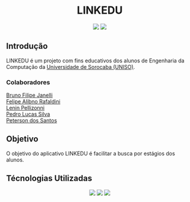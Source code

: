 
<h1 align="center"> LINKEDU </h1>

<p align="center">
    <img src="https://img.shields.io/badge/status-Em%20Desenvolvimento-GREEN" />
    <img src="https://img.shields.io/github/release-date/feliperafaldini/linkedu" />
</p>

## Introdução

LINKEDU é um projeto com fins educativos dos alunos de Engenharia da Computação da [Universidade de Sorocaba (UNISO)](https://uniso.br).

### Colaboradores
[Bruno Filipe Janelli](https://github.com)
<br>
[Felipe Alibno Rafaldini](https://github.com/feliperafaldini)
<br>
[Lenin Pellizonni](https://github.com/LMP216)
<br>
[Pedro Lucas Silva](https://github.com)
<br>
[Peterson dos Santos](https://github.com)

## Objetivo

O objetivo do aplicativo LINKEDU é facilitar a busca por estágios dos alunos.

## Técnologias Utilizadas
<p align="center">
    <a href="https://dart.dev/guides"><img src="https://img.shields.io/badge/Dart-ffffff?style=for-the-badge&logo=dart&logoColor=000000" /></a>
    <a href="https://docs.flutter.dev"><img src="https://img.shields.io/badge/Flutter-ffffff?style=for-the-badge&logo=flutter&logoColor=000000" /></a>
    <a href="https://firebase.google.com/docs?hl=pt"><img src="https://img.shields.io/badge/firebase-ffffff?style=for-the-badge&logo=firebase&logoColor=000000" /></a>
</p>
